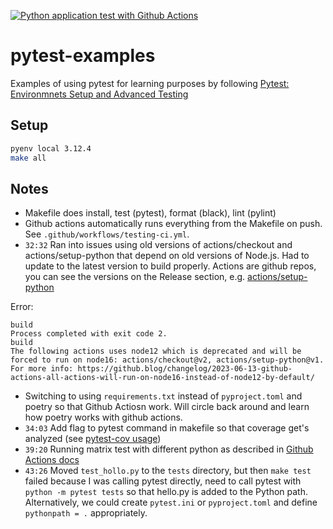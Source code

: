 [![Python application test with Github Actions](https://github.com/slyt/pytest-example/actions/workflows/testing-ci.yml/badge.svg)](https://github.com/slyt/pytest-example/actions/workflows/testing-ci.yml)

# pytest-examples
Examples of using pytest for learning purposes by following [Pytest: Environmnets Setup and Advanced Testing](https://www.coursera.org/videos/spark-hadoop-snowflake-data-engineering/UUI0G?authProvider=target&query=pytest&source=search)


## Setup

```sh
pyenv local 3.12.4
make all
```

## Notes
- Makefile does install, test (pytest), format (black), lint (pylint)
- Github actions automatically runs everything from the Makefile on push. See `.github/workflows/testing-ci.yml`.
- `32:32` Ran into issues using old versions of actions/checkout and actions/setup-python that depend on old versions of Node.js. Had to update to the latest version to build properly. Actions are github repos, you can see the versions on the Release section, e.g. [actions/setup-python](https://github.com/actions/setup-python)

Error:
```
build
Process completed with exit code 2.
build
The following actions uses node12 which is deprecated and will be forced to run on node16: actions/checkout@v2, actions/setup-python@v1. For more info: https://github.blog/changelog/2023-06-13-github-actions-all-actions-will-run-on-node16-instead-of-node12-by-default/

```

- Switching to using `requirements.txt` instead of `pyproject.toml` and poetry so that Github Actiosn work. Will circle back around and learn how poetry works with github actions.
- `34:03` Add flag to pytest command in makefile so that coverage get's analyzed (see [pytest-cov usage](https://pypi.org/project/pytest-cov/#usage))
- `39:20` Running matrix test with different python as described in [Github Actions docs](https://docs.github.com/en/actions/use-cases-and-examples/building-and-testing/building-and-testing-python#using-multiple-python-versions)
- `43:26` Moved `test_hollo.py` to the `tests` directory, but then `make test` failed because I was calling pytest directly, need to call pytest with `python -m pytest tests` so that hello.py is added to the Python path. Alternatively, we could create `pytest.ini` or `pyproject.toml` and define `pythonpath = .` appropriately.